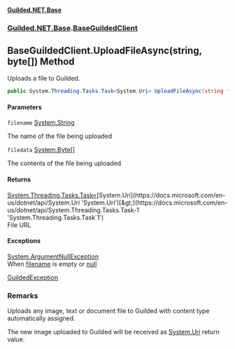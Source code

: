 
#### [Guilded.NET.Base](Guilded_NET_Base 'Guilded.NET.Base')
### [Guilded.NET.Base](Guilded_NET_Base#Guilded_NET_Base 'Guilded.NET.Base').[BaseGuildedClient](BaseGuildedClient 'Guilded.NET.Base.BaseGuildedClient')
## BaseGuildedClient.UploadFileAsync(string, byte[]) Method

Uploads a file to Guilded.
```csharp
public System.Threading.Tasks.Task<System.Uri> UploadFileAsync(string filename, byte[] filedata);
```

#### Parameters

<a name='Guilded_NET_Base_BaseGuildedClient_UploadFileAsync(string_byte__)_filename'></a>
`filename` [System.String](https://docs.microsoft.com/en-us/dotnet/api/System.String 'System.String')

The name of the file being uploaded

<a name='Guilded_NET_Base_BaseGuildedClient_UploadFileAsync(string_byte__)_filedata'></a>
`filedata` [System.Byte](https://docs.microsoft.com/en-us/dotnet/api/System.Byte 'System.Byte')[[]](https://docs.microsoft.com/en-us/dotnet/api/System.Array 'System.Array')

The contents of the file being uploaded


#### Returns
[System.Threading.Tasks.Task&lt;](https://docs.microsoft.com/en-us/dotnet/api/System.Threading.Tasks.Task-1 'System.Threading.Tasks.Task`1')[System.Uri](https://docs.microsoft.com/en-us/dotnet/api/System.Uri 'System.Uri')[&gt;](https://docs.microsoft.com/en-us/dotnet/api/System.Threading.Tasks.Task-1 'System.Threading.Tasks.Task`1')  
File URL


#### Exceptions

[System.ArgumentNullException](https://docs.microsoft.com/en-us/dotnet/api/System.ArgumentNullException 'System.ArgumentNullException')  
When [filename](BaseGuildedClient_UploadFileAsync(string_byte__)#Guilded_NET_Base_BaseGuildedClient_UploadFileAsync(string_byte__)_filename 'Guilded.NET.Base.BaseGuildedClient.UploadFileAsync(string, byte[]).filename') is empty or [null](https://docs.microsoft.com/en-us/dotnet/csharp/language-reference/keywords/null 'https://docs.microsoft.com/en-us/dotnet/csharp/language-reference/keywords/null')

[GuildedException](GuildedException 'Guilded.NET.Base.GuildedException')

### Remarks
  
Uploads any image, text or document file to Guilded with content type automatically assigned.  
  
The new image uploaded to Guilded will be received as [System.Uri](https://docs.microsoft.com/en-us/dotnet/api/System.Uri 'System.Uri') return value.